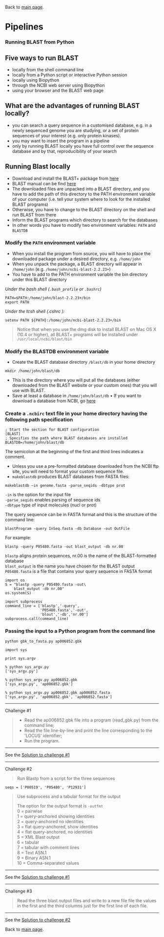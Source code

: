 Back to [main page](../index.md).


# Pipelines

### Running BLAST from Python

## Five ways to run BLAST
-  locally from the shell command line
-  locally from a Python script or interactive Python session
-  locally using Biopython
-  through the NCBI web server using Biopython
-  using your browser and the BLAST web page



## What are the advantages of running BLAST locally?

-  you can search a query sequence in a customised database, e.g. in a newly sequenced genome you are studying, or a set of protein sequences of your interest (e.g. only protein kinases).
-  you may want to insert the program in a pipeline
-  only by running BLAST locally you have full control over the sequence database and by that, reproducibility of your search

## Running Blast locally
-  Download and install the BLAST+ package from [here](http://blast.ncbi.nlm.nih.gov/Blast.cgi?CMD=Web&PAGE_TYPE=BlastDocs&DOC_TYPE=Download)
-  BLAST manual can be find [here](http://www.ncbi.nlm.nih.gov/books/NBK1762/)
-  The downloaded files are unpacked into a BLAST directory, and you have to add the path of this directory to the PATH environment variable of your computer (i.e. tell your system where to look for the installed BLAST programs)
-  Otherwise, you have to change to the BLAST directory on the shell and run BLAST from there
-   Inform the BLAST programs which directory to search for the databases
-   In other words you have to modify two environment variables: `PATH` and `BLASTDB`

### Modify the `PATH` environment variable
-  When you install the program from source, you will have to place the downloaded package under a desired directory, e.g. `/home/john`
-   When you unpack the package, a BLAST directory will appear in
`/home/john` (e.g. ``/home/john/ncbi-blast-2.2.23+``)
-  You have to add to the PATH environment variable the bin directory under this BLAST directory


*Under the bash shell (`.bash_profile` or `.bashrc`)*
```
PATH=$PATH:/home/john/blast-2.2.23+/bin
export PATH
```

*Under the tcsh shell (.cshrc ):*
```
setenv PATH ${PATH}:/home/john/ncbi-blast-2.2.23+/bin
```

>Notice that when you use the dmg disk to install BLAST on Mac OS X (10.4 or higher), all BLAST+ programs will be installed under `/usr/local/ncbi/blast/bin`


### Modify the BLASTDB environment variable

- Create the BLAST database directory `/blast/db` in your
home directory
```
mkdir /home/john/blast/db
```
-  This is the directory where you will put all the databases (either downloaded from the BLAST website or your custom ones) that you will use with BLAST.
-  Save at least a database in `/home/john/blast/db`
•  If you want to download a database from NCBI, go [here](ftp://ftp.ncbi.nlm.nih.gov/blast/db)

### Create a `.ncbirc` text file in your home directory having the following path specification

```
; Start the section for BLAST configuration
[BLAST]
; Specifies the path where BLAST databases are installed
BLASTDB=/home/john/blast/db
```

The semicolon at the beginning of the first and third lines indicates a comment.

-  Unless you use a pre-formatted database downloaded from the NCBI ftp site, you will need to format your custom sequence file.
-   `makeblastdb` produces BLAST databases from FASTA files:
```
makeblastdb –in genome.fasta -parse_seqids -dbtype prot
```
`-in` is the option for the input file <br/>
`-parse_seqids` enables parsing of sequence ids <br/>
`-dbtype` type of input molecules (nucl or prot)<br/>

The query sequence can be in FASTA format and this is the structure of the command line:
```
blastProgram -query InSeq.fasta -db Database -out OutFile
```
For example:
```
blastp -query P05480.fasta -out blast_output -db nr.00
```
`blastp` aligns protein sequences, nr.00 is the name of the BLAST-formatted database<br/>
`blast_output` is the name you have chosen for the BLAST output<br/>
`P05480.fasta` is a file that contains your query sequence in FASTA format<br/>

```
import os
S = "blastp -query P05480.fasta -out\
    blast_output -db nr.00"
os.system(S)
```


```
import subprocess
command_line = ['blastp','-query',
                'P05480.fasta','-out',
                'blout','-db','nr.00']
subprocess.call(command_line)
```

### Passing the input to a Python program from the command line


```
python gbk_to_fasta.py ap006852.gbk
```

```
import sys

print sys.argv

% python sys_argv.py
['sys_argv.py']

% python sys_argv.py ap006852.gbk
['sys_argv.py', 'ap006852.gbk']

% python sys_argv.py ap006852.gbk ap006852.fasta
['sys_argv.py', 'ap006852.gbk', 'ap006852.fasta']
```

---
Challenge #1

>- Read the ap006852.gbk  file into a program (read_gbk.py) from the command line;
>- Read the file line-by-line and print the line corresponding to the 'LOCUS' identifier;
>-   Run the program.
>
---

See the [Solution to challenge #1](15_Running-BLAST_sys.argv.solutions.md) 


---
Challenge #2

>Run Blastp from a script for the three sequences
```
seqs = ['P00519', 'P05480', 'P12931']
```
>Use subprocess and a tabular format for the output
>
>The option for the output format is `-outfmt`<br/>
>0 = pairwise<br/>
>1 = query-anchored showing identities<br/>
>2 = query-anchored no identities<br/>
>3 = flat query-anchored, show identities<br/>
>4 = flat query-anchored, no identities<br/>
>5 = XML Blast output<br/>
>6 = tabular<br/>
>7 = tabular with comment lines<br/>
>8 = Text ASN.1<br/>
>9 = Binary ASN.1<br/>
>10 = Comma-separated values<br/>
>
---

See the [Solution to challenge #1](15_Running-BLAST_sys.argv.solutions.md)





---
Challenge #3

>Read the three blast output files and write to a new file file the values in the first and the third columns just for the first line of each file.
>
---

See the [Solution to challenge #2](15_Running-BLAST_sys.argv.solutions.md)



Back to [main page](../index.md).

